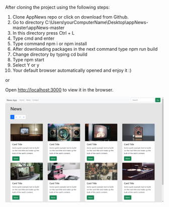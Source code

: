 After cloning the project using the following steps:

1. Clone AppNews repo or click on download from Github.
2. Go to directory C:\Users\yourComputerName\Desktop\appNews-master\appNews-master
3. In this directory press Ctrl + L
4. Type cmd and enter
5. Type command npm i or npm install
6. After downloading packages in the next command type npm run build
7. Change directory by typing cd build
8. Type npm start
9. Select Y or y
10. Your default browser automatically opened and enjoy it :)

or 

Open [http://localhost:3000](http://localhost:3000) to view it in the browser.

![alt text](https://github.com/jamalkaksouri/appNews/blob/master/public/images/bg.png)

